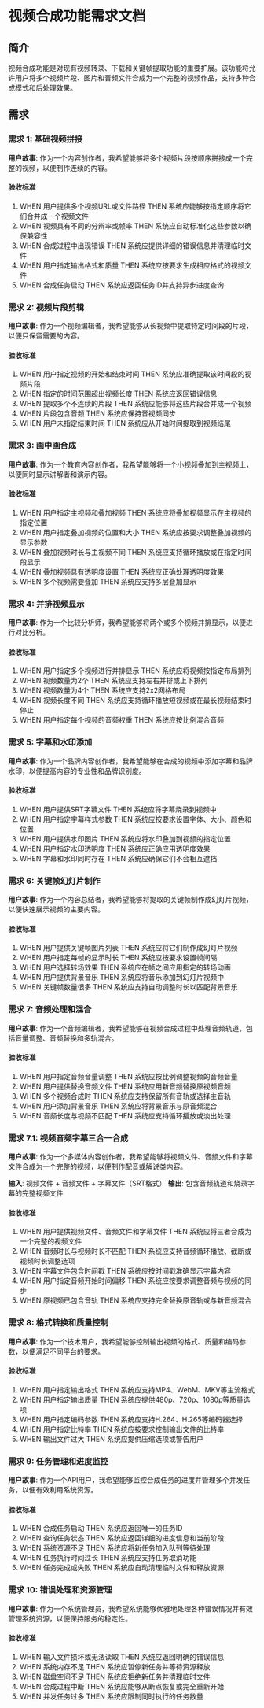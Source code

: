# 视频合成功能需求文档

## 简介

视频合成功能是对现有视频转录、下载和关键帧提取功能的重要扩展。该功能将允许用户将多个视频片段、图片和音频文件合成为一个完整的视频作品，支持多种合成模式和后处理效果。

## 需求

### 需求 1: 基础视频拼接

**用户故事**: 作为一个内容创作者，我希望能够将多个视频片段按顺序拼接成一个完整的视频，以便制作连续的内容。

#### 验收标准

1. WHEN 用户提供多个视频URL或文件路径 THEN 系统应能够按指定顺序将它们合并成一个视频文件
2. WHEN 视频具有不同的分辨率或帧率 THEN 系统应自动标准化这些参数以确保兼容性
3. WHEN 合成过程中出现错误 THEN 系统应提供详细的错误信息并清理临时文件
4. WHEN 用户指定输出格式和质量 THEN 系统应按要求生成相应格式的视频文件
5. WHEN 合成任务启动 THEN 系统应返回任务ID并支持异步进度查询

### 需求 2: 视频片段剪辑

**用户故事**: 作为一个视频编辑者，我希望能够从长视频中提取特定时间段的片段，以便只保留需要的内容。

#### 验收标准

1. WHEN 用户指定视频的开始和结束时间 THEN 系统应准确提取该时间段的视频片段
2. WHEN 指定的时间范围超出视频长度 THEN 系统应返回错误信息
3. WHEN 提取多个不连续的片段 THEN 系统应能够将这些片段合并成一个视频
4. WHEN 片段包含音频 THEN 系统应保持音视频同步
5. WHEN 用户未指定结束时间 THEN 系统应从开始时间提取到视频结尾

### 需求 3: 画中画合成

**用户故事**: 作为一个教育内容创作者，我希望能够将一个小视频叠加到主视频上，以便同时显示讲解者和演示内容。

#### 验收标准

1. WHEN 用户指定主视频和叠加视频 THEN 系统应将叠加视频显示在主视频的指定位置
2. WHEN 用户指定叠加视频的位置和大小 THEN 系统应按要求调整叠加视频的显示参数
3. WHEN 叠加视频时长与主视频不同 THEN 系统应支持循环播放或在指定时间段显示
4. WHEN 叠加视频具有透明度设置 THEN 系统应正确处理透明度效果
5. WHEN 多个视频需要叠加 THEN 系统应支持多层叠加显示

### 需求 4: 并排视频显示

**用户故事**: 作为一个比较分析师，我希望能够将两个或多个视频并排显示，以便进行对比分析。

#### 验收标准

1. WHEN 用户指定多个视频进行并排显示 THEN 系统应将视频按指定布局排列
2. WHEN 视频数量为2个 THEN 系统应支持左右并排或上下排列
3. WHEN 视频数量为4个 THEN 系统应支持2x2网格布局
4. WHEN 视频长度不同 THEN 系统应支持循环播放短视频或在最长视频结束时停止
5. WHEN 用户指定每个视频的音频权重 THEN 系统应按比例混合音频

### 需求 5: 字幕和水印添加

**用户故事**: 作为一个品牌内容创作者，我希望能够在合成的视频中添加字幕和品牌水印，以便提高内容的专业性和品牌识别度。

#### 验收标准

1. WHEN 用户提供SRT字幕文件 THEN 系统应将字幕烧录到视频中
2. WHEN 用户指定字幕样式参数 THEN 系统应按要求设置字体、大小、颜色和位置
3. WHEN 用户提供水印图片 THEN 系统应将水印叠加到视频的指定位置
4. WHEN 用户指定水印透明度 THEN 系统应正确应用透明度效果
5. WHEN 字幕和水印同时存在 THEN 系统应确保它们不会相互遮挡

### 需求 6: 关键帧幻灯片制作

**用户故事**: 作为一个内容总结者，我希望能够将提取的关键帧制作成幻灯片视频，以便快速展示视频的主要内容。

#### 验收标准

1. WHEN 用户提供关键帧图片列表 THEN 系统应将它们制作成幻灯片视频
2. WHEN 用户指定每帧的显示时长 THEN 系统应按要求设置帧间隔
3. WHEN 用户选择转场效果 THEN 系统应在帧之间应用指定的转场动画
4. WHEN 用户提供背景音乐 THEN 系统应将音乐添加到幻灯片视频中
5. WHEN 关键帧数量很多 THEN 系统应支持自动调整时长以匹配背景音乐

### 需求 7: 音频处理和混合

**用户故事**: 作为一个音频编辑者，我希望能够在视频合成过程中处理音频轨道，包括音量调整、音频替换和多轨混合。

#### 验收标准

1. WHEN 用户指定音频音量调整 THEN 系统应按比例调整视频的音频音量
2. WHEN 用户提供替换音频文件 THEN 系统应用新音频替换原视频音频
3. WHEN 多个视频合成时 THEN 系统应支持保留所有音轨或选择主音轨
4. WHEN 用户添加背景音乐 THEN 系统应将背景音乐与原音频混合
5. WHEN 音频长度与视频不匹配 THEN 系统应支持循环播放或淡出处理

### 需求 7.1: 视频音频字幕三合一合成

**用户故事**: 作为一个多媒体内容创作者，我希望能够将视频文件、音频文件和字幕文件合成为一个完整的视频，以便制作配音或解说类内容。

**输入**: 视频文件 + 音频文件 + 字幕文件（SRT格式）
**输出**: 包含音频轨道和烧录字幕的完整视频文件

#### 验收标准

1. WHEN 用户提供视频文件、音频文件和字幕文件 THEN 系统应将三者合成为一个完整的视频文件
2. WHEN 音频时长与视频时长不匹配 THEN 系统应支持音频循环播放、截断或视频时长调整选项
3. WHEN 字幕文件包含时间戳 THEN 系统应按时间戳准确显示字幕内容
4. WHEN 用户指定音频开始时间偏移 THEN 系统应按要求调整音频与视频的同步
5. WHEN 原视频已包含音轨 THEN 系统应支持完全替换原音轨或与新音频混合

### 需求 8: 格式转换和质量控制

**用户故事**: 作为一个技术用户，我希望能够控制输出视频的格式、质量和编码参数，以便满足不同平台的要求。

#### 验收标准

1. WHEN 用户指定输出格式 THEN 系统应支持MP4、WebM、MKV等主流格式
2. WHEN 用户指定输出质量 THEN 系统应提供480p、720p、1080p等质量选项
3. WHEN 用户指定编码参数 THEN 系统应支持H.264、H.265等编码器选择
4. WHEN 用户指定比特率 THEN 系统应按要求控制输出文件的比特率
5. WHEN 输出文件过大 THEN 系统应提供压缩选项或警告用户

### 需求 9: 任务管理和进度监控

**用户故事**: 作为一个API用户，我希望能够监控合成任务的进度并管理多个并发任务，以便有效利用系统资源。

#### 验收标准

1. WHEN 合成任务启动 THEN 系统应返回唯一的任务ID
2. WHEN 查询任务状态 THEN 系统应返回详细的进度信息和当前阶段
3. WHEN 系统资源不足 THEN 系统应将新任务加入队列等待处理
4. WHEN 任务执行时间过长 THEN 系统应支持任务取消功能
5. WHEN 任务完成或失败 THEN 系统应自动清理临时文件和释放资源

### 需求 10: 错误处理和资源管理

**用户故事**: 作为一个系统管理员，我希望系统能够优雅地处理各种错误情况并有效管理系统资源，以便保持服务的稳定性。

#### 验收标准

1. WHEN 输入文件损坏或无法读取 THEN 系统应返回明确的错误信息
2. WHEN 系统内存不足 THEN 系统应暂停新任务并等待资源释放
3. WHEN 磁盘空间不足 THEN 系统应拒绝新任务并清理临时文件
4. WHEN 合成过程中断 THEN 系统应能够从断点恢复或完全重新开始
5. WHEN 并发任务过多 THEN 系统应限制同时执行的任务数量